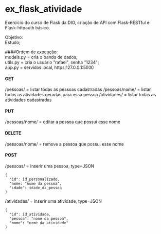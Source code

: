 # ex_flask_atividade
Exercício do curso de Flask da DIO, criação de API com Flask-RESTful e Flask-httpauth básico.<br/>

Objetivo:<br/>Estudo;<br/>

####Ordem de execução: <br/>
models.py = cria o bando de dados; <br/>
utils.py = cria o usuário "rafael", senha "1234"; <br/>
app.py = servidos local, https:127.0.0.1:5000 <br/>

#### GET
/pessoas/ = listar todas as pessoas cadastradas
/pessoas/nome/ = listar todas as atividades geradas para essa pessoa
/atividades/ = listar todas as atividades cadastradas

#### PUT
/pessoas/nome/ = editar a pessoa que possui esse nome

#### DELETE
/pessoas/nome/ = remove a pessoa que possui esse nome

#### POST
/pessoas/ = inserir uma pessoa, type=JSON

```
{
  "id": id_personalizado,
  "nome: "nome da pessoa",
  "idade": idade_da_pessoa
}
```
/atividades/ = inserir uma atividade, type=JSON
```
{
  "id": id_atividade,
  "pessoa": "nome da pessoa",
  "nome": "nome da atividade"
}
```
